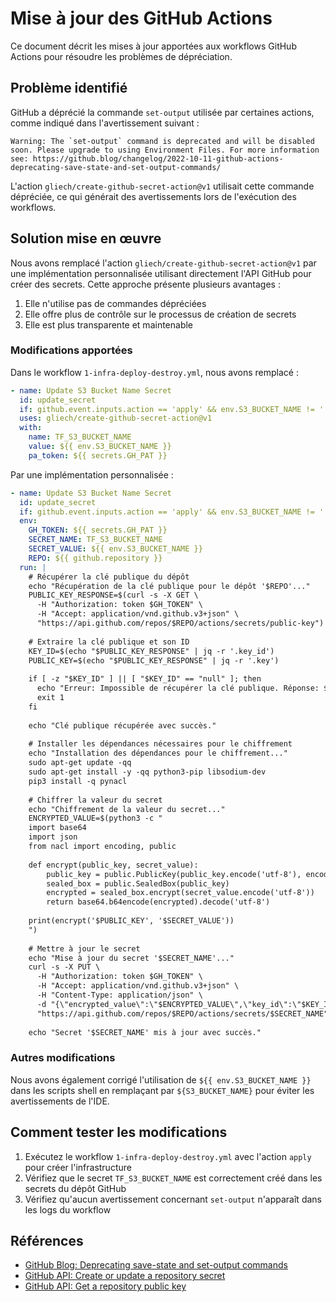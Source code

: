 # Mise à jour des GitHub Actions

Ce document décrit les mises à jour apportées aux workflows GitHub Actions pour résoudre les problèmes de dépréciation.

## Problème identifié

GitHub a déprécié la commande `set-output` utilisée par certaines actions, comme indiqué dans l'avertissement suivant :

```
Warning: The `set-output` command is deprecated and will be disabled soon. Please upgrade to using Environment Files. For more information see: https://github.blog/changelog/2022-10-11-github-actions-deprecating-save-state-and-set-output-commands/
```

L'action `gliech/create-github-secret-action@v1` utilisait cette commande dépréciée, ce qui générait des avertissements lors de l'exécution des workflows.

## Solution mise en œuvre

Nous avons remplacé l'action `gliech/create-github-secret-action@v1` par une implémentation personnalisée utilisant directement l'API GitHub pour créer des secrets. Cette approche présente plusieurs avantages :

1. Elle n'utilise pas de commandes dépréciées
2. Elle offre plus de contrôle sur le processus de création de secrets
3. Elle est plus transparente et maintenable

### Modifications apportées

Dans le workflow `1-infra-deploy-destroy.yml`, nous avons remplacé :

```yaml
- name: Update S3 Bucket Name Secret
  id: update_secret
  if: github.event.inputs.action == 'apply' && env.S3_BUCKET_NAME != '' && env.UPDATE_SECRET == 'true'
  uses: gliech/create-github-secret-action@v1
  with:
    name: TF_S3_BUCKET_NAME
    value: ${{ env.S3_BUCKET_NAME }}
    pa_token: ${{ secrets.GH_PAT }}
```

Par une implémentation personnalisée :

```yaml
- name: Update S3 Bucket Name Secret
  id: update_secret
  if: github.event.inputs.action == 'apply' && env.S3_BUCKET_NAME != '' && env.UPDATE_SECRET == 'true'
  env:
    GH_TOKEN: ${{ secrets.GH_PAT }}
    SECRET_NAME: TF_S3_BUCKET_NAME
    SECRET_VALUE: ${{ env.S3_BUCKET_NAME }}
    REPO: ${{ github.repository }}
  run: |
    # Récupérer la clé publique du dépôt
    echo "Récupération de la clé publique pour le dépôt '$REPO'..."
    PUBLIC_KEY_RESPONSE=$(curl -s -X GET \
      -H "Authorization: token $GH_TOKEN" \
      -H "Accept: application/vnd.github.v3+json" \
      "https://api.github.com/repos/$REPO/actions/secrets/public-key")
    
    # Extraire la clé publique et son ID
    KEY_ID=$(echo "$PUBLIC_KEY_RESPONSE" | jq -r '.key_id')
    PUBLIC_KEY=$(echo "$PUBLIC_KEY_RESPONSE" | jq -r '.key')
    
    if [ -z "$KEY_ID" ] || [ "$KEY_ID" == "null" ]; then
      echo "Erreur: Impossible de récupérer la clé publique. Réponse: $PUBLIC_KEY_RESPONSE"
      exit 1
    fi
    
    echo "Clé publique récupérée avec succès."
    
    # Installer les dépendances nécessaires pour le chiffrement
    echo "Installation des dépendances pour le chiffrement..."
    sudo apt-get update -qq
    sudo apt-get install -y -qq python3-pip libsodium-dev
    pip3 install -q pynacl
    
    # Chiffrer la valeur du secret
    echo "Chiffrement de la valeur du secret..."
    ENCRYPTED_VALUE=$(python3 -c "
    import base64
    import json
    from nacl import encoding, public
    
    def encrypt(public_key, secret_value):
        public_key = public.PublicKey(public_key.encode('utf-8'), encoding.Base64Encoder())
        sealed_box = public.SealedBox(public_key)
        encrypted = sealed_box.encrypt(secret_value.encode('utf-8'))
        return base64.b64encode(encrypted).decode('utf-8')
    
    print(encrypt('$PUBLIC_KEY', '$SECRET_VALUE'))
    ")
    
    # Mettre à jour le secret
    echo "Mise à jour du secret '$SECRET_NAME'..."
    curl -s -X PUT \
      -H "Authorization: token $GH_TOKEN" \
      -H "Accept: application/vnd.github.v3+json" \
      -H "Content-Type: application/json" \
      -d "{\"encrypted_value\":\"$ENCRYPTED_VALUE\",\"key_id\":\"$KEY_ID\"}" \
      "https://api.github.com/repos/$REPO/actions/secrets/$SECRET_NAME"
    
    echo "Secret '$SECRET_NAME' mis à jour avec succès."
```

### Autres modifications

Nous avons également corrigé l'utilisation de `${{ env.S3_BUCKET_NAME }}` dans les scripts shell en remplaçant par `${S3_BUCKET_NAME}` pour éviter les avertissements de l'IDE.

## Comment tester les modifications

1. Exécutez le workflow `1-infra-deploy-destroy.yml` avec l'action `apply` pour créer l'infrastructure
2. Vérifiez que le secret `TF_S3_BUCKET_NAME` est correctement créé dans les secrets du dépôt GitHub
3. Vérifiez qu'aucun avertissement concernant `set-output` n'apparaît dans les logs du workflow

## Références

- [GitHub Blog: Deprecating save-state and set-output commands](https://github.blog/changelog/2022-10-11-github-actions-deprecating-save-state-and-set-output-commands/)
- [GitHub API: Create or update a repository secret](https://docs.github.com/en/rest/actions/secrets#create-or-update-a-repository-secret)
- [GitHub API: Get a repository public key](https://docs.github.com/en/rest/actions/secrets#get-a-repository-public-key)
